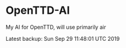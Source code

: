 # OpenTTD-AI
My AI for OpenTTD, will use primarily air

Latest backup: Sun Sep 29 11:48:01 UTC 2019
